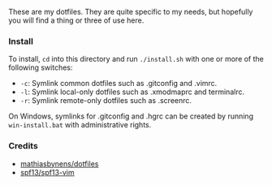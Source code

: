 These are my dotfiles. They are quite specific to my needs, but hopefully you
will find a thing or three of use here.

### Install

To install, `cd` into this directory and run `./install.sh` with one or more
of the following switches:

* `-c`: Symlink common dotfiles such as .gitconfig and .vimrc.
* `-l`: Symlink local-only dotfiles such as .xmodmaprc and terminalrc.
* `-r`: Symlink remote-only dotfiles such as .screenrc.

On Windows, symlinks for .gitconfig and .hgrc can be created by running
`win-install.bat` with administrative rights.

### Credits

* [mathiasbynens/dotfiles](https://github.com/mathiasbynens/dotfiles)
* [spf13/spf13-vim](https://github.com/spf13/spf13-vim)